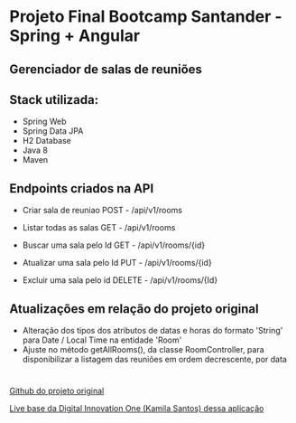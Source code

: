 # Projeto Final Bootcamp Santander - Spring + Angular

## Gerenciador de salas de reuniões

## Stack utilizada:


 * Spring Web
 * Spring Data JPA
 * H2 Database
 * Java 8
 * Maven
 
## Endpoints criados na API

* Criar sala de reuniao
POST - /api/v1/rooms

* Listar todas as salas
GET - /api/v1/rooms

* Buscar uma sala pelo Id
GET - /api/v1/rooms/{id}

* Atualizar uma sala pelo Id
PUT - /api/v1/rooms/{id}

* Excluir uma sala pelo id
DELETE - /api/v1/rooms/{Id}

## Atualizações em relação do projeto original

* Alteração dos tipos dos atributos de datas e horas do formato 'String' para
  Date / Local Time na entidade 'Room'
* Ajuste no método getAllRooms(), da classe RoomController, para disponibilizar a listagem
  das reuniões em ordem decrescente, por data

#
[Github do projeto original](https://github.com/Kamilahsantos/Crud-Spring-liveCoding-Dio)

[Live base da Digital Innovation One (Kamila Santos) dessa aplicação](https://www.youtube.com/watch?v=_2gRnfJeyMM)



 
